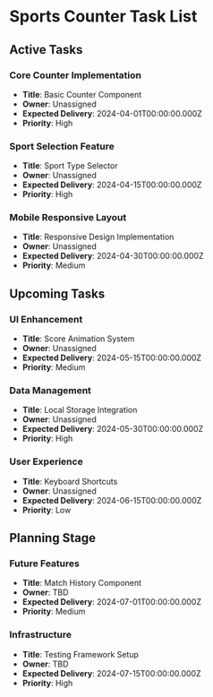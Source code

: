 # Sports Counter Task List

## Active Tasks

### Core Counter Implementation
- **Title**: Basic Counter Component
- **Owner**: Unassigned
- **Expected Delivery**: 2024-04-01T00:00:00.000Z
- **Priority**: High

### Sport Selection Feature
- **Title**: Sport Type Selector
- **Owner**: Unassigned
- **Expected Delivery**: 2024-04-15T00:00:00.000Z
- **Priority**: High

### Mobile Responsive Layout
- **Title**: Responsive Design Implementation
- **Owner**: Unassigned
- **Expected Delivery**: 2024-04-30T00:00:00.000Z
- **Priority**: Medium

## Upcoming Tasks

### UI Enhancement
- **Title**: Score Animation System
- **Owner**: Unassigned
- **Expected Delivery**: 2024-05-15T00:00:00.000Z
- **Priority**: Medium

### Data Management
- **Title**: Local Storage Integration
- **Owner**: Unassigned
- **Expected Delivery**: 2024-05-30T00:00:00.000Z
- **Priority**: High

### User Experience
- **Title**: Keyboard Shortcuts
- **Owner**: Unassigned
- **Expected Delivery**: 2024-06-15T00:00:00.000Z
- **Priority**: Low

## Planning Stage

### Future Features
- **Title**: Match History Component
- **Owner**: TBD
- **Expected Delivery**: 2024-07-01T00:00:00.000Z
- **Priority**: Medium

### Infrastructure
- **Title**: Testing Framework Setup
- **Owner**: TBD
- **Expected Delivery**: 2024-07-15T00:00:00.000Z
- **Priority**: High
